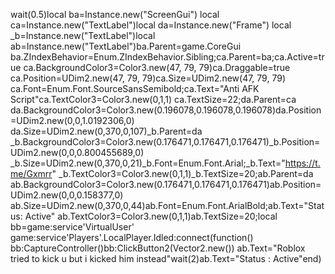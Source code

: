 wait(0.5)local ba=Instance.new("ScreenGui") 
local ca=Instance.new("TextLabel")local da=Instance.new("Frame") 
local _b=Instance.new("TextLabel")local ab=Instance.new("TextLabel")ba.Parent=game.CoreGui 
ba.ZIndexBehavior=Enum.ZIndexBehavior.Sibling;ca.Parent=ba;ca.Active=true 
ca.BackgroundColor3=Color3.new(47, 79, 79)ca.Draggable=true 
ca.Position=UDim2.new(47, 79, 79)ca.Size=UDim2.new(47, 79, 79) 
ca.Font=Enum.Font.SourceSansSemibold;ca.Text="Anti AFK Script"ca.TextColor3=Color3.new(0,1,1) 
ca.TextSize=22;da.Parent=ca 
da.BackgroundColor3=Color3.new(0.196078,0.196078,0.196078)da.Position=UDim2.new(0,0,1.0192306,0) 
da.Size=UDim2.new(0,370,0,107)_b.Parent=da 
_b.BackgroundColor3=Color3.new(0.176471,0.176471,0.176471)_b.Position=UDim2.new(0,0,0.800455689,0) 
_b.Size=UDim2.new(0,370,0,21)_b.Font=Enum.Font.Arial;_b.Text="https://t.me/Gxmrr" 
_b.TextColor3=Color3.new(0,1,1)_b.TextSize=20;ab.Parent=da 
ab.BackgroundColor3=Color3.new(0.176471,0.176471,0.176471)ab.Position=UDim2.new(0,0,0.158377,0) 
ab.Size=UDim2.new(0,370,0,44)ab.Font=Enum.Font.ArialBold;ab.Text="Status: Active" 
ab.TextColor3=Color3.new(0,1,1)ab.TextSize=20;local bb=game:service'VirtualUser' 
game:service'Players'.LocalPlayer.Idled:connect(function() 
bb:CaptureController()bb:ClickButton2(Vector2.new()) 
ab.Text="Roblox tried to kick u but i kicked him instead"wait(2)ab.Text="Status : Active"end)
